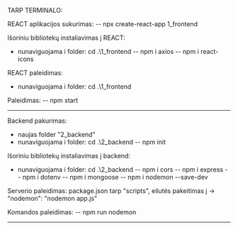 TARP TERMINALO:

REACT aplikacijos sukurimas:
-- npx create-react-app 1_frontend

Išoriniu bibliotekų instaliavimas į REACT:
- nunaviguojama i folder: cd .\1_frontend
-- npm i axios
-- npm i react-icons

REACT paleidimas:
- nunaviguojama i folder: cd .\1_frontend

Paleidimas:
-- npm start

-----------------------------------------------------------------------------------------------------
Backend pakurimas:
- naujas folder "2_backend"
- nunaviguojama i folder: cd .\2_backend
-- npm init

Išoriniu bibliotekų instaliavimas į backend:
- nunaviguojama i folder: cd .\2_backend
-- npm i cors
-- npm i express
-- npm i dotenv
-- npm i mongoose
-- npm i nodemon --save-dev

Serverio paleidimas:
package.json tarp "scripts", eilutės pakeitimas į -> "nodemon": "nodemon app.js"

Komandos paleidimas:
-- npm run nodemon

----------------------------------------------------------------------------------------------------